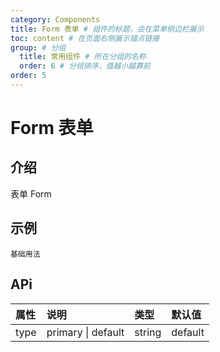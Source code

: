 ```yaml
---
category: Components
title: Form 表单 # 组件的标题，会在菜单侧边栏展示
toc: content # 在页面右侧展示锚点链接
group: # 分组
  title: 常用组件 # 所在分组的名称
  order: 6 # 分组排序，值越小越靠前
order: 5    
---
```


# Form 表单

## 介绍

表单 Form

## 示例 

<!-- 可以通过code加载示例代码，dumi会帮我们做解析 -->
<code src="./demo/Form.tsx">基础用法</code>

## APi

<!-- 会生成api表格 -->
| 属性 | 	说明                   | 类型   | 默认值 |
| :---- | :---------------------- | :-------- | :---- |
| type | primary \| default | string   | default |
